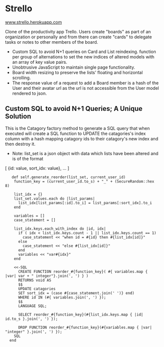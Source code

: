 Strello
=========
www.strello.herokuapp.com

Clone of the productivity app Trello. Users create "boards" as part of an organization or personally and from there can create "cards" to delegate tasks or notes to other members of the board.

  - Custom SQL to avoid N+1 queries on Card and List reindexing. function per group of alternations to set the new indices of altered models with an array of key value pairs.
  - Unobtrusive JavaScript to maintain single page functionality.
  - Board width resizing to preserve the lists' floating and horizontal scrolling.
  - The response value of a request to add a Board member is a hash of the User and their avatar url as the url is not accessible from the User model rendered to json.

Custom SQL to avoid N+1 Queries; A Unique Solution
----

This is the Catagory factory method to generate a SQL query that when executed will create a SQL function to UPDATE the catagories's index column with a hash mapping catagory ids to their catagory's new index and then destroy it.
  - Note: list_set is a json object with data which lists have been altered and is of the format
  
  [ {id: value, sort_idx: value}, ... ]

```
   def self.generate_reorder(list_set, current_user_id)
    function_key = (current_user_id.to_s) + "_" + (SecureRandom::hex 8)
    
    list_idx = {}
    list_set.values.each do |list_params|
      list_idx[list_params[:id].to_i] = list_params[:sort_idx].to_i
    end
    
    variables = []
    case_statement = []
    
    list_idx.keys.each_with_index do |id, idx|
      if ( idx < list_idx.keys.count - 1 || list_idx.keys.count == 1)
        case_statement << "when id = #{id} then #{list_idx[id]}"
      else
        case_statement << "else #{list_idx[id]}"
      end
      variables << "var#{idx}"
    end
    
    <<-SQL
      CREATE FUNCTION reorder_#{function_key}( #{ variables.map { |var| var + " integer"}.join(', ') } )
      RETURNS void AS
      $$
      UPDATE catagories
      SET sort_idx = (case #{case_statement.join(' ')} end)
      WHERE id IN (#{ variables.join(', ') });
      $$ 
      LANGUAGE SQL;
      
      SELECT reorder_#{function_key}(#{list_idx.keys.map { |id| id.to_s }.join(', ') });
      
      DROP FUNCTION reorder_#{function_key}(#{variables.map { |var| "integer" }.join(', ') });
    SQL
  end
```
